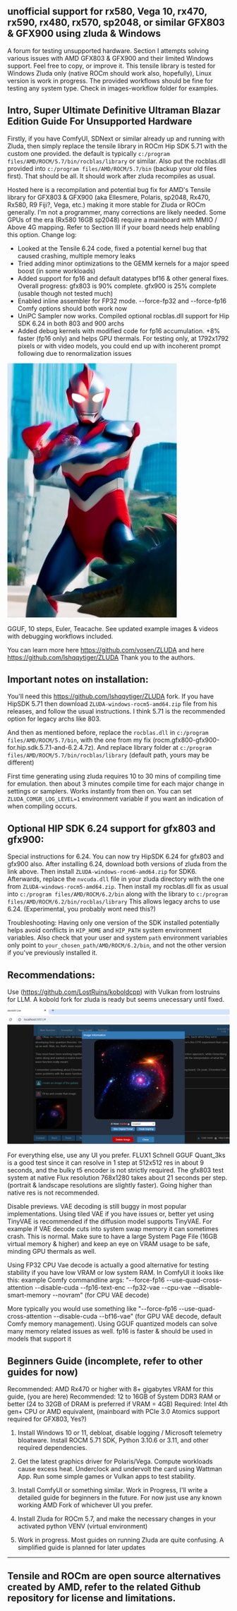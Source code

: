 unofficial support for rx580, Vega 10, rx470, rx590, rx480, rx570, sp2048, or similar GFX803 & GFX900 using zluda &amp; Windows
-----------------------------------

A forum for testing unsupported hardware. Section I attempts solving various issues with AMD GFX803 & GFX900 and their limited Windows support. Feel free to copy, or improve it. This tensile library is tested for Windows Zluda only (native ROCm should work also, hopefully), Linux version is work in progress.  The provided workflows should be fine for testing any system type. Check in images-workflow folder for examples.

Intro, Super Ultimate Definitive Ultraman Blazar Edition Guide For Unsupported Hardware
-----------------------------------

Firstly, if you have ComfyUI, SDNext or similar already up and running with Zluda, then simply replace the tensile library in ROCm Hip SDK 5.71 with the custom one provided. the default is typically `c:/program files/AMD/ROCM/5.7/bin/rocblas/library` or similar. Also put the rocblas.dll provided into `c:/program files/AMD/ROCM/5.7/bin`  (backup your old files first). That should be all. It should work after zluda recompiles as usual.

Hosted here is a recompilation and potential bug fix for AMD's Tensile library for GFX803 & GFX900 (aka Ellesmere, Polaris, sp2048, Rx470, Rx580, R9 Fiji?, Vega, etc.) making it more stable for Zluda or ROCm generally. I'm not a programmer, many corrections are likely needed.  Some GPUs of the era (Rx580 16GB sp2048) require a mainboard with MMIO / Above 4G mapping. Refer to Section III if your board needs help enabling this option.  Change log:

- Looked at the Tensile 6.24 code, fixed a potential kernel bug that caused crashing, multiple memory leaks
- Tried adding minor optimizations to the GEMM kernels for a major speed boost (in some workloads)
- Added support for fp16 and default datatypes  bf16 &  other general fixes.  Overall progress:  gfx803 is 90% complete.  gfx900 is 25% complete (usable though not tested much)
- Enabled inline assembler for FP32 mode. --force-fp32 and --force-fp16 Comfy options should both work now 
- UniPC Sampler now works.  Compiled optional rocblas.dll support for Hip SDK 6.24 in both 803 and 900 archs
- Added debug kernels with modified code for fp16 accumulation. +8% faster (fp16 only) and helps GPU thermals. For testing only, at 1792x1792 pixels or with video models, you could end up with incoherent prompt following due to renormalization issues

![kobold using zluda](/example-images-videos-workflows/Ultraman-battles-dino-movie.webp)

GGUF, 10 steps, Euler, Teacache. See updated example images & videos with debugging workflows included. 


You can learn more here https://github.com/vosen/ZLUDA and here https://github.com/lshqqytiger/ZLUDA
Thank you to the authors.

Important notes on installation:
-----------------------------------
You'll need this https://github.com/lshqqytiger/ZLUDA fork.  If you have HipSDK 5.71 then download `ZLUDA-windows-rocm5-amd64.zip` file from his releases, and follow the usual instructions.  I think 5.71 is the recommended option for legacy archs like 803.

And then as mentioned before,  replace the `rocblas.dll` in `c:/program files/AMD/ROCM/5.7/bin`, with the one from my fix (rocm.gfx800-gfx900-for.hip.sdk.5.7.1-and-6.2.4.7z).  And replace library folder at `c:/program files/AMD/ROCM/5.7/bin/rocblas/library`  (default path, yours may be different)

First time generating using zluda requires 10 to 30 mins of compiling time for emulation. then about 3 minutes compile time for each major change in settings or samplers. Works instantly from then on.  You can set `ZLUDA_COMGR_LOG_LEVEL=1` environment variable if you want an indication of when compiling occurs.

Optional HIP SDK 6.24 support for gfx803 and gfx900:
-----------------------------------
Special instructions for 6.24.  You can now try HipSDK 6.24 for gfx803 and gfx900 also.  After installing 6.24, download both versions of zluda from the link above. Then install `ZLUDA-windows-rocm6-amd64.zip` for SDK6.   Afterwards, replace the `nvcuda.dll` file in your zluda directory with the one from `ZLUDA-windows-rocm5-amd64.zip`.  Then install my rocblas.dll fix as usual into `c:/program files/AMD/ROCM/6.2/bin` along with the library to `c:/program files/AMD/ROCM/6.2/bin/rocblas/library`  This allows legacy archs to use 6.24. (Experimental, you probably wont need this?)

Troubleshooting:  Having only one version of the SDK installed potentially helps avoid conflicts in `HIP_HOME` and `HIP_PATH` system environment variables. Also check that your user and system `path` environment variables only point to `your_chosen_path/AMD/ROCM/6.2/bin`, and not the other version if you've previously installed it.

Recommendations:
----------------
Use (https://github.com/LostRuins/koboldcpp) with Vulkan from lostruins for LLM.  A kobold fork for zluda is ready but seems unecessary until fixed.  

![kobold using zluda](/example-images-videos-workflows/Kobold-with-zluda.png)

For everything else, use any UI you prefer.  FLUX1 Schnell GGUF Quant_3ks is a good test since it can resolve in 1 step at 512x512 res in about 9 seconds, and the bulky t5 encoder is not strictly required. The gfx803 test system at native Flux resolution 768x1280 takes about 21 seconds per step. (portrait & landscape resolutions are slightly faster). Going higher than native res is not recommended.

Disable previews. VAE decoding is still buggy in most popular implementations. Using tiled VAE if you have issues or, better yet using TinyVAE is recommended if the diffusion model supports TinyVAE. For example if VAE decode cuts into system swap memory it can sometimes crash.  This is normal.  Make sure to have a large System Page File (16GB virtual memory & higher) and keep an eye on VRAM usage to be safe, minding GPU thermals as well.

Using FP32 CPU Vae decode is actually a good alternative for testing stability if you have low VRAM or low system RAM. In ComfyUI it looks like this:  example Comfy commandline args: "--force-fp16 --use-quad-cross-attention --disable-cuda --fp16-text-enc --fp32-vae --cpu-vae --disable-smart-memory --novram"  (for CPU VAE decode)

More typically you would use something like "--force-fp16 --use-quad-cross-attention --disable-cuda --bf16-vae"   (for GPU VAE decode, default Comfy memory management).  Using GGUF quantized models can solve many memory related issues as well.  fp16 is faster & should be used in models that support it

Beginners Guide (incomplete, refer to other guides for now)
-----------------------------------

Recommended: AMD Rx470 or higher with 8+ gigabytes VRAM for this guide, (you are here)
Recommended: 12 to 16GB of System DDR3 RAM or better (24 to 32GB of DRAM is preferred if VRAM = 4GB)
Required: Intel 4th gen+ CPU or AMD equivalent, (mainboard with PCIe 3.0 Atomics support required for GFX803, Yes?)

1. Install Windows 10 or 11, debloat, disable logging / Microsoft telemetry bloatware. Install ROCM 5.71 SDK, Python 3.10.6 or 3.11, and other required dependencies.

2. Get the latest graphics driver for Polaris/Vega. Compute workloads cause excess heat. Underclock and undervolt the card using Wattman App. Run some simple games or Vulkan apps to test stability.

3. Install ComfyUI or something similar.  Work in Progress, I'll write a detailed guide for beginners in the future. For now just use any known working AMD Fork of whichever UI you prefer.

4. Install Zluda for ROCm 5.7, and make the necessary changes in your activated python VENV (virtual environment)

5. Work in progress. Most guides on running Zluda are quite confusing. A simplified guide is planned for later updates

-----------------------------------
Tensile and ROCm are open source alternatives created by AMD, refer to the related Github repository for license and limitations.
-----------------------------------

